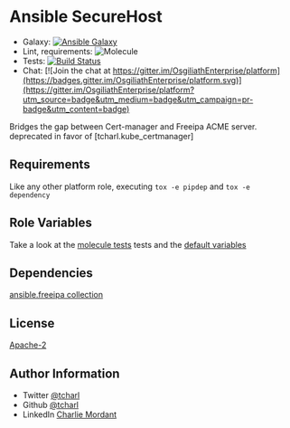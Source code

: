 Ansible SecureHost
=========

* Galaxy: [![Ansible Galaxy](https://img.shields.io/badge/galaxy-tcharl.acme_ingress-660198.svg?style=flat)](https://galaxy.ansible.com/tcharl/acme_ingress)
* Lint, requirements: ![Molecule](https://github.com/OsgiliathEnterprise/acme_ingress/workflows/Molecule/badge.svg)
* Tests: [![Build Status](https://travis-ci.com/OsgiliathEnterprise/acme_ingress.svg?branch=master)](https://travis-ci.com/OsgiliathEnterprise/acme_ingress)
* Chat: [![Join the chat at https://gitter.im/OsgiliathEnterprise/platform](https://badges.gitter.im/OsgiliathEnterprise/platform.svg)](https://gitter.im/OsgiliathEnterprise/platform?utm_source=badge&utm_medium=badge&utm_campaign=pr-badge&utm_content=badge)

Bridges the gap between Cert-manager and Freeipa ACME server.
deprecated in favor of [tcharl.kube_certmanager]

Requirements
------------

Like any other platform role, executing `tox -e pipdep` and `tox -e dependency` 

Role Variables
--------------

Take a look at the [molecule tests](./molecule/default/converge.yml) tests and the [default variables](./defaults/main.yml)

Dependencies
------------

[ansible.freeipa collection](https://github.com/freeipa/ansible-freeipa)

License
-------

[Apache-2](https://www.apache.org/licenses/LICENSE-2.0)

Author Information
------------------

* Twitter [@tcharl](https://twitter.com/Tcharl)
* Github [@tcharl](https://github.com/Tcharl)
* LinkedIn [Charlie Mordant](https://www.linkedin.com/in/charlie-mordant-51796a97/)
